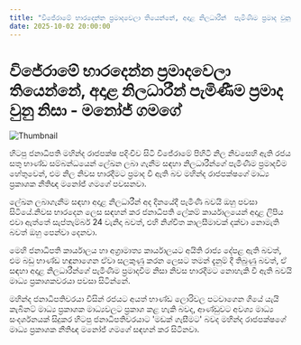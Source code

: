 ```yaml
---
title: "විජේරාමේ භාරදෙන්න ප්‍රමාදවෙලා තියෙන්නේ, අදාළ නිලධාරීන්  පැමිණීම ප්‍රමාද වුනු නිසා - මනෝජ් ගමගේ"
date: 2025-10-02 20:00:00
---
```


# විජේරාමේ භාරදෙන්න ප්‍රමාදවෙලා තියෙන්නේ, අදාළ නිලධාරීන්  පැමිණීම ප්‍රමාද වුනු නිසා - මනෝජ් ගමගේ

![Thumbnail](https://helakuru.sgp1.cdn.digitaloceanspaces.com/esana/images/lib/manoj-gamage-sep11.jpg)

හිටපු ජනාධිපති මහින්ද රාජපක්ෂ පදිංචිව සිටි විජේරාමේ පිහිටි නිල නිවසෙහි ඇති රජය සතු භාණ්ඩ සම්බන්ධයෙන් ලේඛන ලබා ගැනීම සඳහා නිලධාරීන්ගේ පැමිණීම ප්‍රමාදවීම හේතුවෙන්, එම නිල නිවස භාරදීමට ප්‍රමාද වී ඇති බව මහින්ද රාජපක්ෂගේ මාධ්‍ය ප්‍රකාශක නීතිඥ මනෝජ් ගමගේ පවසනවා.

ලේඛන ලබාගැනීම සඳහා අදාළ නිලධාරීන් අද දිනයේදී පැමිණි බවයි ඔහු පවසා සිටියේ.නිවස භාරදෙන ලෙස සඳහන් කර ජනාධිපති ලේකම් කාර්යාලයෙන් අදාළ ලිපිය එවා ඇත්තේ සැප්තැම්බර් 24 වැනිදා බවත්, එහි නිශ්චිත කාලසීමාවක් දක්වා නොමැති බවත් ඔහු පෙන්වා දෙනවා.

මෙහි ජනාධිපති කාර්යාලය හා අග්‍රාමාත්‍ය කාර්යාලයට අයිති රාජ්‍ය දේපළ ඇති බවත්, එම බඩු භාණ්ඩ හඳුනාගෙන ඒවා සලකුණු කරන ලෙසට තමන් දැනුම් දී තිබුණු බවත්, ඒ සඳහා අදාළ නිලධාරීන්ගේ පැමිණීම ප්‍රමාදවීම නිසා නිවස භාරදීමට නොහැකි වී ඇති බවයි මාධ්‍ය ප්‍රකාශකවරයා පවසා සිටින්නේ.

මහින්ද ජනාධිපතිවරයා විසින් රජයට අයත් භාණ්ඩ ලොරිවල පටවාගෙන ගියේ යැයි කැබිනට් මාධ්‍ය ප්‍රකාශක මාධ්‍යවලට ප්‍රකාශ කළ හැකි බවද, ආණ්ඩුවට අවශ්‍ය මාධ්‍ය සංදර්ශනයක් සිදුකර හිටපු ජනාධිපතිවරයාට 'මඩක් ගැසීමට' බවද මහින්ද රාජපක්ෂගේ මාධ්‍ය ප්‍රකාශක නීතිඥ මනෝජ් ගමගේ සඳහන් කර සිටිනවා.

